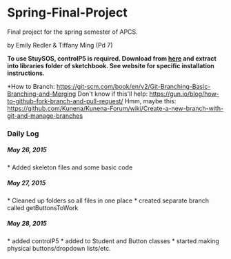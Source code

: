 # Spring-Final-Project
Final project for the spring semester of APCS.

by Emily Redler & Tiffany Ming (Pd 7)

<b>To use StuySOS, controlP5 is required. Download from <a href="http://www.sojamo.de/libraries/controlP5/">here</a> and extract into libraries folder of sketchbook. See website for specific installation instructions.</b>

*How to Branch: https://git-scm.com/book/en/v2/Git-Branching-Basic-Branching-and-Merging
Don't know if this'll help: https://gun.io/blog/how-to-github-fork-branch-and-pull-request/
Hmm, maybe this: https://github.com/Kunena/Kunena-Forum/wiki/Create-a-new-branch-with-git-and-manage-branches

<h3>Daily Log</h3>

<h5>May 26, 2015</h5>
* Added skeleton files and some basic code


<h5>May 27, 2015</h5>
* Cleaned up folders so all files in one place
* created separate branch called getButtonsToWork

<h5>May 28, 2015</h5>
* added controlP5
* added to Student and Button classes
* started making physical buttons/dropdown lists/etc.
